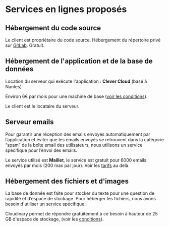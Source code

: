# Services en lignes proposés

## Hébergement du code source
Le client est propriétaire du code source. Hébergement du répertoire privé sur [GitLab](https://gitlab.com/).
Gratuit.

## Hébergement de l'application et de la base de données

Location du serveur qui exécute l'application : **Clever Cloud** (basé à Nantes)

Environ 6€ par mois pour une machine de base ([voir les conditions](https://www.clever-cloud.com/pricing)).

Le client est le locataire du serveur.

## Serveur emails
Pour garantir une réception des emails envoyés automatiquement par l’application et éviter que les emails envoyés se retrouvent dans la catégorie “spam” de la boîte email des utilisateurs, nous utilisons un service spécifique pour l’envoi des emails.

Le service utilisé est **Maillet**, le service est gratuit pour 6000 emails envoyés par mois (200 max par jour). Voir les [tarifs](https://fr.mailjet.com/pricing/) au delà.


## Hébergement des fichiers et d'images
La base de donnée est faite pour stocker du texte pour une question de rapidité et d’espace de stockage. Pour héberger les fichiers, nous avons besoin d'utiliser un service spécifique.

Cloudinary permet de répondre gratuitement à ce besoin à hauteur de 25 GB d'espace de stockage, (voir les [conditions](https://cloudinary.com/pricing)).
